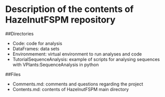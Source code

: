 # Description of the contents of HazelnutFSPM repository

##Directories

 * Code: code for analysis
 * DataFrames: data sets
 * Environmement: virtual environment to run analyses and code
 * TutorialSequenceAnalysis: example of scripts for analysing sequences with VPlants:SequenceAnalysis in python
 
##Files
  * Comments.md: comments and questions regarding the project
  * Contents.md: contents of HazelnutFSPM main directory
  
 